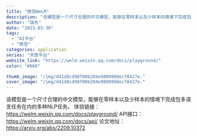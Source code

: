 ```yaml
---
title: "微信WeLM"
description: "该模型是一个尺寸合理的中文模型，能够在零样本以及少样本的情境下完成包多语言任务在内的多种NLP任务。 体验链接：http"
author: "瑞东"
date: "2023-03-30"
tags:
  - "AI平台"
  - "微信"
categories: application
series: "开放平台"
website_link: "https://welm.weixin.qq.com/docs/playground/"
color: "#666"

thumb_image: "/img/d41d8cd98f00b204e9800998ecf8427e."
cover_image: "/img/d41d8cd98f00b204e9800998ecf8427e."
---
```


该模型是一个尺寸合理的中文模型，能够在零样本以及少样本的情境下完成包多语言任务在内的多种NLP任务。 体验链接：https://welm.weixin.qq.com/docs/playground/ API接口：https://welm.weixin.qq.com/docs/api/ 论文地址：https://arxiv.org/abs/2209.10372